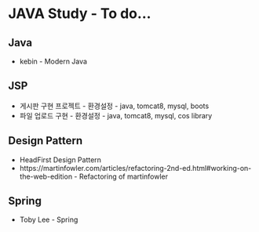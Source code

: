 <h1>JAVA Study - To do...</h1>

<h2>Java</h2>
<ul>
    <li>kebin - Modern Java</li>
</ul>

<h2>JSP</h2>
<ul>
    <li>게시판 구현 프로젝트 - 환경설정 - java, tomcat8, mysql, boots</li>
    <li>파일 업로드 구현 - 환경설정 - java, tomcat8, mysql, cos library</li>
    
</ul>

<h2>Design Pattern</h2>
<ul>
    <li>HeadFirst Design Pattern</li>
    <li>https://martinfowler.com/articles/refactoring-2nd-ed.html#working-on-the-web-edition
         - Refactoring of martinfowler</li>
</ul>

<h2>Spring</h2>
<ul>
    <li>Toby Lee - Spring</li>
</ul>

